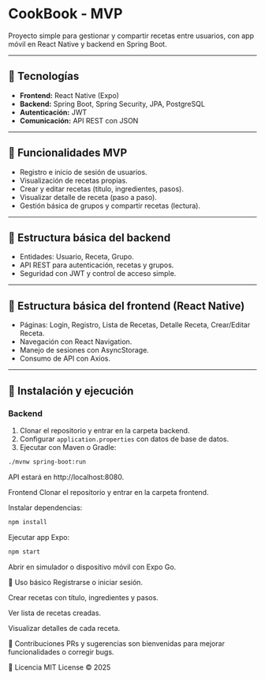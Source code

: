 # CookBook - MVP

Proyecto simple para gestionar y compartir recetas entre usuarios, con app móvil en React Native y backend en Spring Boot.

---

## 🚀 Tecnologías

- **Frontend:** React Native (Expo)
- **Backend:** Spring Boot, Spring Security, JPA, PostgreSQL
- **Autenticación:** JWT
- **Comunicación:** API REST con JSON

---

## 🎯 Funcionalidades MVP

- Registro e inicio de sesión de usuarios.
- Visualización de recetas propias.
- Crear y editar recetas (título, ingredientes, pasos).
- Visualizar detalle de receta (paso a paso).
- Gestión básica de grupos y compartir recetas (lectura).

---

## 🧩 Estructura básica del backend

- Entidades: Usuario, Receta, Grupo.
- API REST para autenticación, recetas y grupos.
- Seguridad con JWT y control de acceso simple.

---

## 📱 Estructura básica del frontend (React Native)

- Páginas: Login, Registro, Lista de Recetas, Detalle Receta, Crear/Editar Receta.
- Navegación con React Navigation.
- Manejo de sesiones con AsyncStorage.
- Consumo de API con Axios.

---

## 🔧 Instalación y ejecución

### Backend

1. Clonar el repositorio y entrar en la carpeta backend.
2. Configurar `application.properties` con datos de base de datos.
3. Ejecutar con Maven o Gradle:

```bash
./mvnw spring-boot:run
```
API estará en http://localhost:8080.

Frontend
Clonar el repositorio y entrar en la carpeta frontend.

Instalar dependencias:

```bash
npm install
```
Ejecutar app Expo:

```bash
npm start
```
Abrir en simulador o dispositivo móvil con Expo Go.

📝 Uso básico
Registrarse o iniciar sesión.

Crear recetas con título, ingredientes y pasos.

Ver lista de recetas creadas.

Visualizar detalles de cada receta.

🤝 Contribuciones
PRs y sugerencias son bienvenidas para mejorar funcionalidades o corregir bugs.

📄 Licencia
MIT License © 2025

